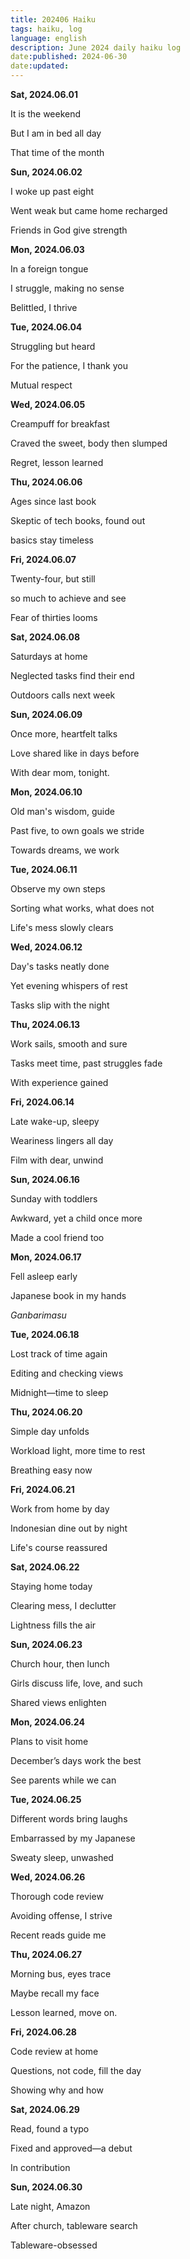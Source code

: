 ```yaml
---
title: 202406 Haiku
tags: haiku, log
language: english
description: June 2024 daily haiku log
date:published: 2024-06-30
date:updated:
---
```


**Sat, 2024.06.01**

It is the weekend

But I am in bed all day

That time of the month


**Sun, 2024.06.02**

I woke up past eight

Went weak but came home recharged

Friends in God give strength


**Mon, 2024.06.03**

In a foreign tongue

I struggle, making no sense

Belittled, I thrive


**Tue, 2024.06.04**

Struggling but heard

For the patience, I thank you

Mutual respect


**Wed, 2024.06.05**

Creampuff for breakfast

Craved the sweet, body then slumped

Regret, lesson learned


**Thu, 2024.06.06**

Ages since last book

Skeptic of tech books, found out

basics stay timeless


**Fri, 2024.06.07**

Twenty-four, but still

so much to achieve and see

Fear of thirties looms


**Sat, 2024.06.08**

Saturdays at home

Neglected tasks find their end

Outdoors calls next week


**Sun, 2024.06.09**

Once more, heartfelt talks

Love shared like in days before

With dear mom, tonight.


**Mon, 2024.06.10**

Old man's wisdom, guide

Past five, to own goals we stride

Towards dreams, we work


**Tue, 2024.06.11**

Observe my own steps

Sorting what works, what does not

Life's mess slowly clears


**Wed, 2024.06.12**

Day's tasks neatly done

Yet evening whispers of rest

Tasks slip with the night


**Thu, 2024.06.13**

Work sails, smooth and sure

Tasks meet time, past struggles fade

With experience gained


**Fri, 2024.06.14**

Late wake-up, sleepy

Weariness lingers all day

Film with dear, unwind


**Sun, 2024.06.16**

Sunday with toddlers

Awkward, yet a child once more

Made a cool friend too


**Mon, 2024.06.17**

Fell asleep early

Japanese book in my hands

_Ganbarimasu_


**Tue, 2024.06.18**

Lost track of time again

Editing and checking views

Midnight—time to sleep


**Thu, 2024.06.20**

Simple day unfolds

Workload light, more time to rest

Breathing easy now


**Fri, 2024.06.21**

Work from home by day

Indonesian dine out by night

Life's course reassured


**Sat, 2024.06.22**

Staying home today

Clearing mess, I declutter

Lightness fills the air


**Sun, 2024.06.23**

Church hour, then lunch

Girls discuss life, love, and such

Shared views enlighten



**Mon, 2024.06.24**

Plans to visit home

December’s days work the best

See parents while we can


**Tue, 2024.06.25**

Different words bring laughs

Embarrassed by my Japanese

Sweaty sleep, unwashed


**Wed, 2024.06.26**

Thorough code review

Avoiding offense, I strive

Recent reads guide me


**Thu, 2024.06.27**

Morning bus, eyes trace

Maybe recall my face

Lesson learned, move on.


**Fri, 2024.06.28**

Code review at home

Questions, not code, fill the day

Showing why and how


**Sat, 2024.06.29**

Read, found a typo

Fixed and approved—a debut

In contribution


**Sun, 2024.06.30**

Late night, Amazon

After church,  tableware search

Tableware-obsessed